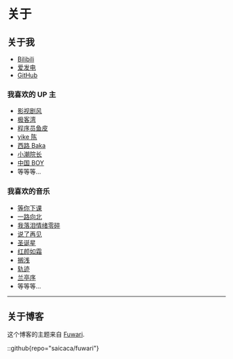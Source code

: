 <base target="_blank">

# 关于

## 关于我

- [Bilibili](https://space.bilibili.com/696637219)
- [爱发电](https://afdian.com/a/alumr)
- [GitHub](https://github.com/alumr)

### 我喜欢的 UP 主

- [影视剧风](https://space.bilibili.com/946974)
- [极客湾](https://space.bilibili.com/25876945)
- [程序员鱼皮](https://space.bilibili.com/12890453)
- [yike 陈](https://space.bilibili.com/485469670)
- [西路 Baka](https://space.bilibili.com/1098028524)
- [小潮院长](https://space.bilibili.com/5970160)
- [中国 BOY](https://space.bilibili.com/562197)
- 等等等...

### 我喜欢的音乐

- [等你下课](https://baike.baidu.com/item/%E7%AD%89%E4%BD%A0%E4%B8%8B%E8%AF%BE/22344815)
- [一路向北](https://baike.baidu.com/item/%E4%B8%80%E8%B7%AF%E5%90%91%E5%8C%97/52259)
- [我落泪情绪零碎](https://baike.baidu.com/item/%E6%88%91%E8%90%BD%E6%B3%AA%E6%83%85%E7%BB%AA%E9%9B%B6%E7%A2%8E/1290957)
- [说了再见](https://baike.baidu.com/item/%E8%AF%B4%E4%BA%86%E5%86%8D%E8%A7%81/1289831)
- [圣诞星](https://baike.baidu.com/item/%E5%9C%A3%E8%AF%9E%E6%98%9F/63869869)
- [红颜如霜](https://baike.baidu.com/item/%E7%BA%A2%E9%A2%9C%E5%A6%82%E9%9C%9C/61707904)
- [搁浅](https://baike.baidu.com/item/%E6%90%81%E6%B5%85/15994263)
- [轨迹](https://baike.baidu.com/item/%E8%BD%A8%E8%BF%B9/2770132)
- [兰亭序](https://baike.baidu.com/item/%E5%85%B0%E4%BA%AD%E5%BA%8F/2879867)
- 等等等...

---

## 关于博客

这个博客的主题来自 [Fuwari](https://github.com/saicaca/fuwari).

::github{repo="saicaca/fuwari"}

